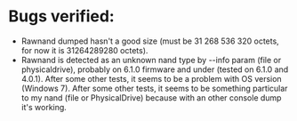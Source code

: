 # Bugs verified:

* Rawnand dumped hasn't a good size (must be 31 268 536 320 octets, for now it is 31264289280 octets).
* Rawnand is detected as an unknown nand type by --info param (file or physicaldrive), probably on 6.1.0 firmware and under (tested on 6.1.0 and 4.0.1). After some other tests, it seems to be a problem with OS version (Windows 7). After some other tests, it seems to be something particular to my nand (file or PhysicalDrive) because with an other console dump it's working.

